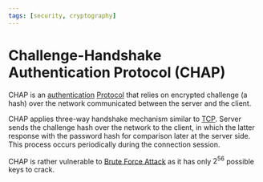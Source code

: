 ```yaml
---
tags: [security, cryptography]
---
```


# Challenge-Handshake Authentication Protocol (CHAP)

CHAP is an [authentication](202210040915.md) [Protocol](202209302229.md) that
relies on encrypted challenge (a hash) over the network communicated between the
server and the client.

CHAP applies three-way handshake mechanism similar to [TCP](202206151232.md).
Server sends the challenge hash over the network to the client, in which the
latter response with the password hash for comparison later at the server side.
This process occurs periodically during the connection session.

CHAP is rather vulnerable to [Brute Force Attack](202209281259.md) as it has
only $2^{56}$ possible keys to crack.
